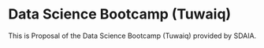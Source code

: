 # Data Science Bootcamp (Tuwaiq)
This is Proposal of the Data Science Bootcamp (Tuwaiq) provided by SDAIA.
